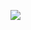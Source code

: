 [![](https://jitpack.io/v/BlackBeltTechnology/shoebox-barcode-scanner-library-android.svg)](https://jitpack.io/#BlackBeltTechnology/shoebox-barcode-scanner-library-android)
